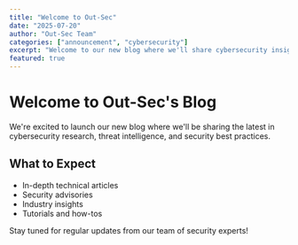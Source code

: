 ```yaml
---
title: "Welcome to Out-Sec"
date: "2025-07-20"
author: "Out-Sec Team"
categories: ["announcement", "cybersecurity"]
excerpt: "Welcome to our new blog where we'll share cybersecurity insights and updates."
featured: true
---
```


# Welcome to Out-Sec's Blog

We're excited to launch our new blog where we'll be sharing the latest in cybersecurity research, threat intelligence, and security best practices.

## What to Expect

- In-depth technical articles
- Security advisories
- Industry insights
- Tutorials and how-tos

Stay tuned for regular updates from our team of security experts!
